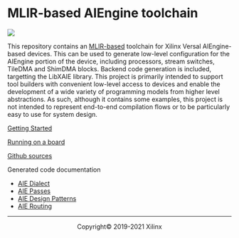 # MLIR-based AIEngine toolchain

![](https://mlir.llvm.org//mlir-logo.png)

This repository contains an [MLIR-based](https://mlir.llvm.org/) toolchain for Xilinx Versal AIEngine-based devices.  This can be used to generate low-level configuration for the AIEngine portion of the device, including processors, stream switches, TileDMA and ShimDMA blocks. Backend code generation is included, targetting the LibXAIE library.  This project is primarily intended to support tool builders with convenient low-level access to devices and enable the development of a wide variety of programming models from higher level abstractions.  As such, although it contains some examples, this project is not intended to represent end-to-end compilation flows or to be particularly easy to use for system design.

[Getting Started](Building.md)

[Running on a board](Platform.md)

[Github sources](https://github.com/Xilinx/mlir-aie)

Generated code documentation
- [AIE Dialect](AIEDialect.md)
- [AIE Passes](AIEPasses.md)
- [AIE Design Patterns](AIEDesignPatterns)
- [AIE Routing](AIERouting)
-----

<p align="center">Copyright&copy; 2019-2021 Xilinx</p>
